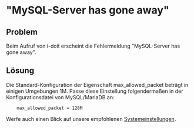 # "MySQL-Server has gone away"

Problem
-------

Beim Aufruf von i-doit erscheint die Fehlermeldung "MySQL-Server has gone away".

Lösung
------

Die Standard-Konfiguration der Eigenschaft max_allowed_packet beträgt in einigen Umgebungen 1M. Passe diese Einstellung folgendermaßen in der Konfigurationsdatei von MySQL/MariaDB an:

```shell
    max_allowed_packet = 128M
```

Werfe auch einen Blick auf unsere empfohlenen [Systemeinstellungen](../../installation/manuelle-installation/systemeinstellungen.md).
